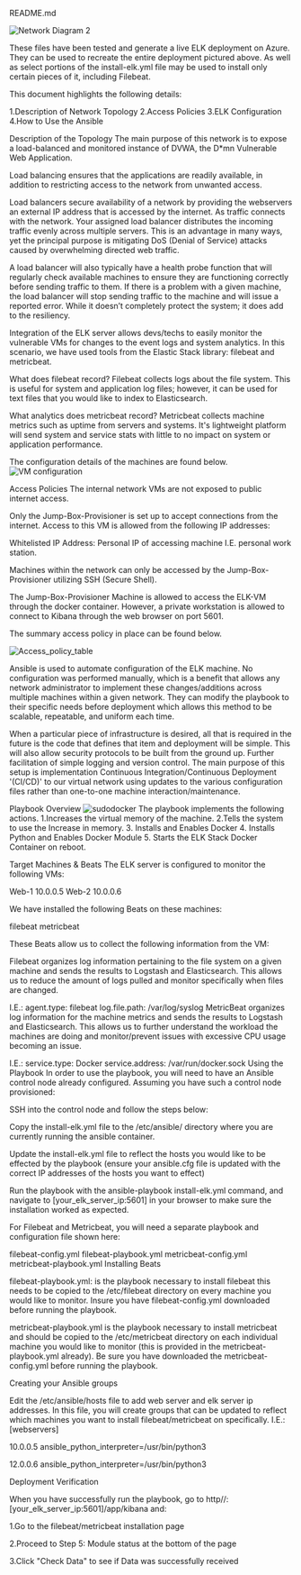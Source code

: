 README.md
 
![Network Diagram 2](https://user-images.githubusercontent.com/72633491/113359058-985c2b80-930c-11eb-8fa5-1ff2eeeffa27.jpg)

These files have been tested and generate a live ELK deployment on Azure. They can be used to recreate the entire deployment pictured above. As well as select portions of the install-elk.yml file may be used to install only certain pieces of it, including Filebeat.

This document highlights the following details:

1.Description of Network Topology 
2.Access Policies 
3.ELK Configuration 
4.How to Use the Ansible



Description of the Topology 
The main purpose of this network is to expose a load-balanced and monitored instance of DVWA, the D*mn Vulnerable Web Application.

Load balancing ensures that the applications are readily available, in addition to restricting access to the network from unwanted access.

Load balancers secure availability of a network by providing the webservers an external IP address that is accessed by the internet. As traffic connects with the network. Your assigned load balancer distributes the incoming traffic evenly across multiple servers. This is an advantage in many ways, yet the principal purpose is mitigating DoS (Denial of Service) attacks caused by overwhelming directed web traffic.

A load balancer will also typically have a health probe function that will regularly check available machines to ensure they are functioning correctly before sending traffic to them. If there is a problem with a given machine, the load balancer will stop sending traffic to the machine and will issue a reported error. While it doesn’t completely protect the system; it does add to the resiliency.

Integration of the ELK server allows devs/techs to easily monitor the vulnerable VMs for changes to the event logs and system analytics. In this scenario, we have used tools from the Elastic Stack library: filebeat and metricbeat.

What does filebeat record? 
Filebeat collects logs about the file system. This is useful for system and application log files; however, it can be used for text files that you would like to index to Elasticsearch.

What analytics does metricbeat record?
 Metricbeat collects machine metrics such as uptime from servers and systems. It's lightweight platform will send system and service stats with little to no impact on system or application performance.




The configuration details of the machines are found below.
![VM configuration](https://user-images.githubusercontent.com/72633491/113364810-11ae4b00-931a-11eb-8e34-84a4d6969f36.jpg)



Access Policies 
The internal network VMs are not exposed to public internet access.

Only the Jump-Box-Provisioner is set up to accept connections from the internet. Access to this VM is allowed from the following IP addresses:

Whitelisted IP Address: Personal IP of accessing machine I.E. personal work station.

Machines within the network can only be accessed by the Jump-Box-Provisioner utilizing SSH (Secure Shell).

The Jump-Box-Provisioner Machine is allowed to access the ELK-VM through the docker container. However, a private workstation is allowed to connect to Kibana through the web browser on port 5601.


The summary access policy in place can be found below.


![Access_policy_table](https://user-images.githubusercontent.com/72633491/113364884-46220700-931a-11eb-8f8b-acf44f231398.jpg)



Ansible is used to automate configuration of the ELK machine. No configuration was performed manually, which is a benefit that allows any network administrator to implement these changes/additions across multiple machines within a given network. They can modify the playbook to their specific needs before deployment which allows this method to be scalable, repeatable, and uniform each time.

When a particular piece of infrastructure is desired, all that is required in the future is the code that defines that item and deployment will be simple. This will also allow security protocols to be built from the ground up. Further facilitation of simple logging and version control. The main purpose of this setup is implementation Continuous Integration/Continuous Deployment '(CI/CD)' to our virtual network using updates to the various configuration files rather than one-to-one machine interaction/maintenance.

Playbook Overview 
![sudodocker](https://user-images.githubusercontent.com/72633491/113358944-5af79e00-930c-11eb-8e2b-544412581382.png)
The playbook implements the following actions.
1.Increases the virtual memory of the machine. 
2.Tells the system to use the Increase in memory.
3. Installs and Enables Docker
4. Installs Python and Enables Docker Module 
5. Starts the ELK Stack Docker Container on reboot.
 


Target Machines & Beats 
The ELK server is configured to monitor the following VMs:

Web-1 10.0.0.5 
Web-2 10.0.0.6 

We have installed the following Beats on these machines:

filebeat 
metricbeat 

These Beats allow us to collect the following information from the VM:

Filebeat organizes log information pertaining to the file system on a given machine and sends the results to Logstash and Elasticsearch. This allows us to reduce the amount of logs pulled and monitor specifically when files are changed.

I.E.: agent.type: filebeat log.file.path: /var/log/syslog MetricBeat organizes log information for the machine metrics and sends the results to Logstash and Elasticsearch. This allows us to further understand the workload the machines are doing and monitor/prevent issues with excessive CPU usage becoming an issue.

I.E.: service.type: Docker service.address: /var/run/docker.sock Using the Playbook In order to use the playbook, you will need to have an Ansible control node already configured. Assuming you have such a control node provisioned:

SSH into the control node and follow the steps below:

Copy the install-elk.yml file to the /etc/ansible/ directory where you are currently running the ansible container.

Update the install-elk.yml file to reflect the hosts you would like to be effected by the playbook (ensure your ansible.cfg file is updated with the correct IP addresses of the hosts you want to effect)

Run the playbook with the ansible-playbook install-elk.yml command, and navigate to [your_elk_server_ip:5601] in your browser to make sure the installation worked as expected.

For Filebeat and Metricbeat, you will need a separate playbook and configuration file shown here:

filebeat-config.yml
filebeat-playbook.yml 
metricbeat-config.yml 
metricbeat-playbook.yml
Installing Beats

filebeat-playbook.yml: is the playbook necessary to install filebeat this needs to be copied to the /etc/filebeat directory on every machine you would like to monitor. Insure you have filebeat-config.yml downloaded before running the playbook.

metricbeat-playbook.yml is the playbook necessary to install metricbeat and should be copied to the /etc/metricbeat directory on each individual machine you would like to monitor (this is provided in the metricbeat-playbook.yml already). Be sure you have downloaded the metricbeat-config.yml before running the playbook.

Creating your Ansible groups

Edit the /etc/ansible/hosts file to add web server and elk server ip addresses. In this file, you will create groups that can be updated to reflect which machines you want to install filebeat/metricbeat on specifically. 
I.E.:[webservers]

10.0.0.5 ansible_python_interpreter=/usr/bin/python3

12.0.0.6 ansible_python_interpreter=/usr/bin/python3



Deployment Verification

When you have successfully run the playbook, go to http//:[your_elk_server_ip:5601]/app/kibana and:

1.Go to the filebeat/metricbeat installation page

2.Proceed to Step 5: Module status at the bottom of the page

3.Click "Check Data" to see if Data was successfully received


